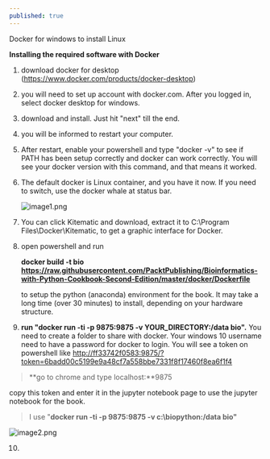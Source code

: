 ```yaml
---
published: true
---
```

Docker for windows to install Linux

**Installing the required software with Docker**

1.  download docker for desktop
    (<https://www.docker.com/products/docker-desktop>)

2.  you will need to set up account with docker.com. After you logged
    in, select docker desktop for windows.

3.  download and install. Just hit "next" till the end.

4.  you will be informed to restart your computer.

5.  After restart, enable your powershell and type "docker -v" to see if
    PATH has been setup correctly and docker can work correctly. You
    will see your docker version with this command, and that means it
    worked.

6.  The default docker is Linux container, and you have it now. If you
    need to switch, use the docker whale at status bar.

    ![image1.png]({{site.baseurl}}/_posts/image1.png)


7.  You can click Kitematic and download, extract it to C:\\Program
    Files\\Docker\\Kitematic, to get a graphic interface for Docker.

8.  open powershell and run

    **docker build -t bio
    https://raw.githubusercontent.com/PacktPublishing/Bioinformatics-with-Python-Cookbook-Second-Edition/master/docker/Dockerfile**

    to setup the python (anaconda) environment for the book. It may take
    a long time (over 30 minutes) to install, depending on your hardware
    structure.

9.  **run "docker run -ti -p 9875:9875 -v YOUR\_DIRECTORY:/data bio".**
    You need to create a folder to share with docker. Your windows 10
    username need to have a password for docker to login. You will see a
    token on powershell like
    <http://ff33742f0583:9875/?token=6badd00c5199e9a48cf7a558bbe7331f8f17460f8ea6f1f4>

> **go to chrome and type localhost:**9875

copy this token and enter it in the jupyter notebook page to use the
jupyter notebook for the book.

> I use "**docker run -ti -p 9875:9875 -v c:\\biopython:/data bio"**

![image2.png]({{site.baseurl}}/_posts/image2.png)


10.
